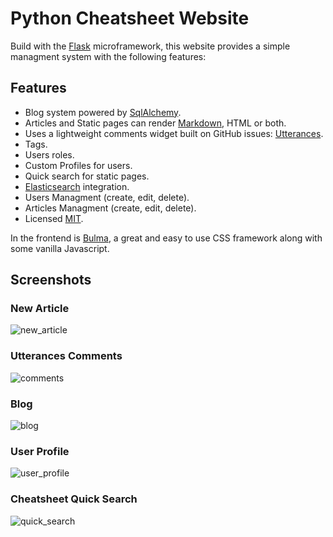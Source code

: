 # Python Cheatsheet Website

Build with the [Flask](http://flask.pocoo.org/) microframework, this website provides a simple managment system with the following features:

## Features

- Blog system powered by [SqlAlchemy](http://www.sqlalchemy.org/).
- Articles and Static pages can render [Markdown](https://github.com/lepture/mistune), HTML or both.
- Uses a lightweight comments widget built on GitHub issues: [Utterances](https://github.com/utterance/utterances).
- Tags.
- Users roles.
- Custom Profiles for users.
- Quick search for static pages.
- [Elasticsearch](https://github.com/elastic/elasticsearch) integration.
- Users Managment (create, edit, delete).
- Articles Managment (create, edit, delete).
- Licensed [MIT](https://github.com/wilfredinni/pysheetBlog/blob/master/LICENSE).

In the frontend is [Bulma](https://github.com/jgthms/bulma), a great and easy to use CSS framework along with some vanilla Javascript.

## Screenshots

### New Article

![new_article](https://github.com/wilfredinni/pysheetBlog/blob/master/img/new_post.png)

### Utterances Comments

![comments](https://github.com/wilfredinni/pysheetBlog/blob/master/img/comments.png)

### Blog

![blog](https://github.com/wilfredinni/pysheetBlog/blob/master/img/blog.png)

### User Profile

![user_profile](https://github.com/wilfredinni/pysheetBlog/blob/master/img/profile.png)

### Cheatsheet Quick Search

![quick_search](https://github.com/wilfredinni/pysheetBlog/blob/master/img/quick_search.png)
